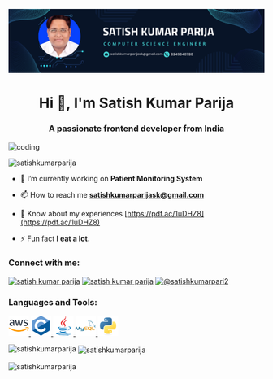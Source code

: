 ![logo](https://github.com/SatishKumarParija/SatishKumarParija/blob/main/Navy%20Blue%20Geometric%20Technology%20LinkedIn%20Banner.png)
<h1 align="center">Hi 👋, I'm Satish Kumar Parija</h1>
<h3 align="center">A passionate frontend developer from India</h3>
<img align="center" alt="coding" width="400" src="https://user-images.githubusercontent.com/74038190/235224431-e8c8c12e-6826-47f1-89fb-2ddad83b3abf.gif">

<p align="left"> <img src="https://komarev.com/ghpvc/?username=satishkumarparija&label=Profile%20views&color=0e75b6&style=flat" alt="satishkumarparija" /> </p>

- 🔭 I’m currently working on **Patient Monitoring System**

- 📫 How to reach me **satishkumarparijask@gmail.com**

- 📄 Know about my experiences [https://pdf.ac/1uDHZ8](https://pdf.ac/1uDHZ8)

- ⚡ Fun fact **I eat a lot.**

<h3 align="left">Connect with me:</h3>
<p align="left">
<a href="https://linkedin.com/in/satish kumar parija" target="blank"><img align="center" src="https://raw.githubusercontent.com/rahuldkjain/github-profile-readme-generator/master/src/images/icons/Social/linked-in-alt.svg" alt="satish kumar parija" height="30" width="40" /></a>
<a href="https://fb.com/satish kumar parija" target="blank"><img align="center" src="https://raw.githubusercontent.com/rahuldkjain/github-profile-readme-generator/master/src/images/icons/Social/facebook.svg" alt="satish kumar parija" height="30" width="40" /></a>
<a href="https://www.hackerrank.com/@satishkumarpari2" target="blank"><img align="center" src="https://raw.githubusercontent.com/rahuldkjain/github-profile-readme-generator/master/src/images/icons/Social/hackerrank.svg" alt="@satishkumarpari2" height="30" width="40" /></a>
</p>

<h3 align="left">Languages and Tools:</h3>
<p align="left"> <a href="https://aws.amazon.com" target="_blank" rel="noreferrer"> <img src="https://raw.githubusercontent.com/devicons/devicon/master/icons/amazonwebservices/amazonwebservices-original-wordmark.svg" alt="aws" width="40" height="40"/> </a> <a href="https://www.cprogramming.com/" target="_blank" rel="noreferrer"> <img src="https://raw.githubusercontent.com/devicons/devicon/master/icons/c/c-original.svg" alt="c" width="40" height="40"/> </a> <a href="https://www.java.com" target="_blank" rel="noreferrer"> <img src="https://raw.githubusercontent.com/devicons/devicon/master/icons/java/java-original.svg" alt="java" width="40" height="40"/> </a> <a href="https://www.mysql.com/" target="_blank" rel="noreferrer"> <img src="https://raw.githubusercontent.com/devicons/devicon/master/icons/mysql/mysql-original-wordmark.svg" alt="mysql" width="40" height="40"/> </a> <a href="https://www.python.org" target="_blank" rel="noreferrer"> <img src="https://raw.githubusercontent.com/devicons/devicon/master/icons/python/python-original.svg" alt="python" width="40" height="40"/> </a> </p>

<p><img align="left" src="https://github-readme-stats.vercel.app/api/top-langs?username=satishkumarparija&show_icons=true&locale=en&layout=compact" alt="satishkumarparija" /></p>

<p>&nbsp;<img align="center" src="https://github-readme-stats.vercel.app/api?username=satishkumarparija&show_icons=true&locale=en" alt="satishkumarparija" /></p>

<p><img align="center" src="https://github-readme-streak-stats.herokuapp.com/?user=satishkumarparija&" alt="satishkumarparija" /></p>
